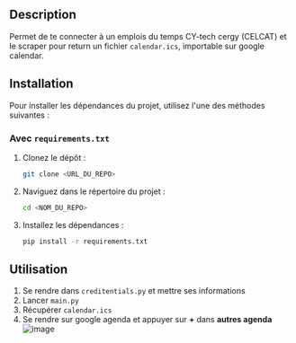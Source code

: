 ## Description
Permet de te connecter à un emplois du temps CY-tech cergy (CELCAT) et le scraper pour return un fichier `calendar.ics`, importable sur google calendar.

## Installation

Pour installer les dépendances du projet, utilisez l'une des méthodes suivantes :

### Avec `requirements.txt`

1. Clonez le dépôt :
    ```sh
    git clone <URL_DU_REPO>
    ```
2. Naviguez dans le répertoire du projet :
    ```sh
    cd <NOM_DU_REPO>
    ```
3. Installez les dépendances :
    ```sh
    pip install -r requirements.txt
    ```
## Utilisation
1. Se rendre dans `creditentials.py` et mettre ses informations
2. Lancer `main.py`
3. Récupérer `calendar.ics`
4. Se rendre sur google agenda et appuyer sur **+** dans **autres agenda**
![image](https://github.com/Jouueur/Celcat-to-calendar/assets/95230708/efa529ea-cdbd-4b38-86d5-c5107215a366)

